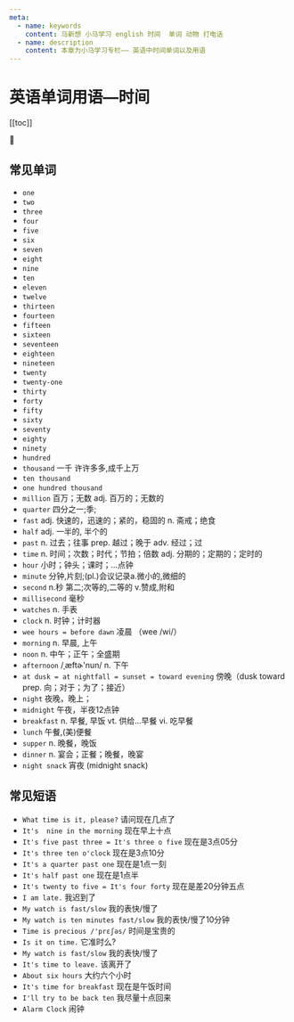 ```yaml
---
meta:
  - name: keywords
    content: 马新想 小马学习 english 时间  单词 动物 打电话
  - name: description
    content: 本章为小马学习专栏—— 英语中时间单词以及用语
---
```


# 英语单词用语—时间

[[toc]]

:horse: 

## 常见单词

- `one` <Badge text="/wʌn/" /> 
- `two` <Badge text="/tu/" />
- `three` <Badge text="/θri/" />
- `four` <Badge text="/fɔr/" />
- `five` <Badge text="/faɪv/" />
- `six` <Badge text="/sɪks/" />
- `seven` <Badge text="/'sɛvn/" />
- `eight` <Badge text="/et/" />
- `nine` <Badge text="/naɪn/" />
- `ten` <Badge text="/tɛn/" />
- `eleven` <Badge text="/ɪ'lɛvn/" />
- `twelve` <Badge text="/twɛlv/" />
- `thirteen` <Badge text="/'θɝ'tin/" />
- `fourteen` <Badge text="/ˌfɔr'tin/" />
- `fifteen` <Badge text="/ˌfɪf'tin/" />
- `sixteen` <Badge text="/ˌsɪks'tin/" />
- `seventeen` <Badge text="/ˌsɛvn'tin/" />
- `eighteen` <Badge text="/ˌe'tin/" />
- `nineteen` <Badge text="/ˌnaɪn'tin/" />
- `twenty` <Badge text="/'twɛnti/" />
- `twenty-one` <Badge text="/ˈtwɛntiˈwʌn/" />
- `thirty` <Badge text="/'θɝti/" />
- `forty`<Badge text="/'fɔrti/" /> 
- `fifty`<Badge text="/'fɪfti/" /> 
- `sixty`<Badge text="/'sɪksti/" /> 
- `seventy`<Badge text="/'sɛvnti/" /> 
- `eighty`<Badge text=" /ˈeti/" />
- `ninety`<Badge text="/'naɪnti/" /> 
- `hundred` <Badge text="/'hʌndrəd/" />
- `thousand` <Badge text="/'θaʊznd/" /> 一千 许许多多,成千上万
- `ten thousand` 
- `one hundred thousand`
- `million` <Badge text="/'mɪljən/" /> 百万；无数 adj. 百万的；无数的
- `quarter` <Badge text="/'kwɔrtɚ/" /> 四分之一;季;
- `fast`<Badge text="/fæst/" />  adj. 快速的，迅速的；紧的，稳固的 n. 斋戒；绝食
- `half` <Badge text="/hæf/" /> adj. 一半的, 半个的
- `past` <Badge text="/pæst/" /> n. 过去；往事  prep. 越过；晚于 adv. 经过；过
- `time` <Badge text="/taɪm/" /> n. 时间；次数；时代；节拍；倍数 adj. 分期的；定期的；定时的
- `hour`<Badge text="/'aʊɚ/" />  小时；钟头；课时；…点钟
- `minute` <Badge text="/'mɪnɪt/ " />分钟,片刻;(pl.)会议记录a.微小的,微细的
- `second` <Badge text="/'sɛkənd/" /> n.秒  第二;次等的,二等的 v.赞成,附和
- `millisecond`<Badge text="/'mɪlɪsɛkənd/" />  毫秒
- `watches` <Badge text="/wɔtʃ/" /> n. 手表
- `clock`<Badge text="/klɑk/" />  n. 时钟；计时器
- `wee hours = before dawn` 凌晨 （wee /wi/）
- `morning` <Badge text="/'mɔrnɪŋ/" /> n. 早晨, 上午
- `noon` <Badge text="/nun/" /> n. 中午；正午；全盛期
- `afternoon`<Badge text="/ˌæftɚ'nun/" /> /ˌæftɚ'nun/ n. 下午
- `at dusk = at nightfall = sunset = toward evening` 傍晚（dusk <Badge text="/dʌsk/" />   toward  <Badge text="/tɔrd/" /> prep. 向；对于；为了；接近）
- `night` <Badge text="/naɪt/" />  夜晚，晚上；
- `midnight` <Badge text="/'mɪdnaɪt/" /> 午夜，半夜12点钟
- `breakfast` <Badge text="/'brɛkfəst/" /> n. 早餐, 早饭 vt. 供给…早餐 vi. 吃早餐
- `lunch` <Badge text="/lʌntʃ/" /> 午餐,(美)便餐
- `supper` <Badge text="/'sʌpɚ/" /> n. 晚餐，晚饭
- `dinner` <Badge text="/'dɪnɚ/" /> n. 宴会；正餐；晚餐，晚宴
- `night snack` <Badge text="/snæk/" /> 宵夜 (midnight snack)

## 常见短语

- `What time is it, please?` 请问现在几点了
- `It's  nine in the morning` 现在早上十点
- `It's five past three = It's three o five` 现在是3点05分
- `It's three ten o'clock` 现在是3点10分
- `It's a quarter past one`  现在是1点一刻
- `It's half past one` 现在是1点半
- `It's twenty to five = It's four forty` 现在是差20分钟五点
- `I am late.` 我迟到了
- `My watch is fast/slow` 我的表快/慢了
- `My watch is ten minutes fast/slow` 我的表快/慢了10分钟
- `Time is precious /'prɛʃəs/` 时间是宝贵的
- `Is it on time.` 它准时么?
- `My watch is fast/slow` 我的表快/慢了
- `It's time to leave.` 该离开了
- `About six hours` 大约六个小时
- `It's time for breakfast` 现在是午饭时间
- `I'll try to be back ten` 我尽量十点回来
- `Alarm Clock` 闹钟